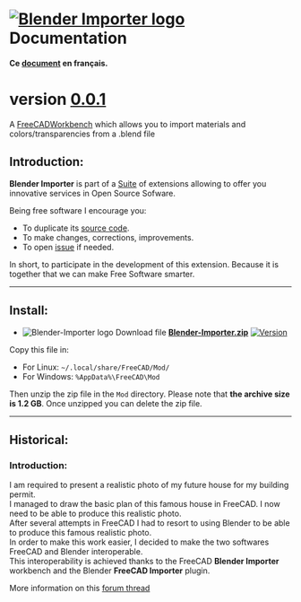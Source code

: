 <!--
╔════════════════════════════════════════════════════════════════════════════════════╗
║                                                                                    ║
║   Copyright (c) 2020 https://prrvchr.github.io                                     ║
║                                                                                    ║
║   Permission is hereby granted, free of charge, to any person obtaining            ║
║   a copy of this software and associated documentation files (the "Software"),     ║
║   to deal in the Software without restriction, including without limitation        ║
║   the rights to use, copy, modify, merge, publish, distribute, sublicense,         ║
║   and/or sell copies of the Software, and to permit persons to whom the Software   ║
║   is furnished to do so, subject to the following conditions:                      ║
║                                                                                    ║
║   The above copyright notice and this permission notice shall be included in       ║
║   all copies or substantial portions of the Software.                              ║
║                                                                                    ║
║   THE SOFTWARE IS PROVIDED "AS IS", WITHOUT WARRANTY OF ANY KIND,                  ║
║   EXPRESS OR IMPLIED, INCLUDING BUT NOT LIMITED TO THE WARRANTIES                  ║
║   OF MERCHANTABILITY, FITNESS FOR A PARTICULAR PURPOSE AND NONINFRINGEMENT.        ║
║   IN NO EVENT SHALL THE AUTHORS OR COPYRIGHT HOLDERS BE LIABLE FOR ANY             ║
║   CLAIM, DAMAGES OR OTHER LIABILITY, WHETHER IN AN ACTION OF CONTRACT,             ║
║   TORT OR OTHERWISE, ARISING FROM, OUT OF OR IN CONNECTION WITH THE SOFTWARE       ║
║   OR THE USE OR OTHER DEALINGS IN THE SOFTWARE.                                    ║
║                                                                                    ║
╚════════════════════════════════════════════════════════════════════════════════════╝
-->
# [![Blender Importer logo][1]][2] Documentation

**Ce [document][3] en français.**

# version [0.0.1][4]

A [FreeCAD][5][Workbench][6] which allows you to import materials and colors/transparencies from a .blend file

## Introduction:

**Blender Importer** is part of a [Suite][7] of extensions allowing to offer you innovative services in Open Source Sofware.  

Being free software I encourage you:
- To duplicate its [source code][8].
- To make changes, corrections, improvements.
- To open [issue][9] if needed.

In short, to participate in the development of this extension.
Because it is together that we can make Free Software smarter.

___

## Install:

- ![Blender-Importer logo][10] Download file **[Blender-Importer.zip][11]** [![Version][12]][11]

Copy this file in:

- For Linux: `~/.local/share/FreeCAD/Mod/`
- For Windows: `%AppData%\FreeCAD\Mod`

Then unzip the zip file in the `Mod` directory. Please note that **the archive size is 1.2 GB**. Once unzipped you can delete the zip file.

___

## Historical:

### Introduction:

I am required to present a realistic photo of my future house for my building permit.  
I managed to draw the basic plan of this famous house in FreeCAD. I now need to be able to produce this realistic photo.  
After several attempts in FreeCAD I had to resort to using Blender to be able to produce this famous realistic photo.  
In order to make this work easier, I decided to make the two softwares FreeCAD and Blender interoperable.  
This interoperability is achieved thanks to the FreeCAD **Blender Importer** workbench and the Blender **FreeCAD Importer** plugin.

More information on this [forum thread][13]

[1]: <https://prrvchr.github.io/Blender-Importer/img/blender-importer.svg#collapse>
[2]: <https://prrvchr.github.io/Blender-Importer/>
[3]: <https://prrvchr.github.io/Blender-Importer/README_fr>
[4]: <https://prrvchr.github.io/Blender-Importer/#historical>
[5]: <https://www.freecadweb.org>
[6]: <https://wiki.freecadweb.org/Workbenches>
[7]: <https://prrvchr.github.io/>
[8]: <https://github.com/prrvchr/Blender-Importer>
[9]: <https://github.com/prrvchr/Blender-Importer/issues/new>
[10]: <https://prrvchr.github.io/Blender-Importer/img/blender.svg#middle>
[11]: <https://github.com/prrvchr/Blender-Importer/releases/latest/download/Blender-Importer.zip>
[12]: <https://img.shields.io/github/downloads/prrvchr/Blender-Importer/latest/total?label=v0.0.1#right>
[13]: <https://forum.freecad.org/viewtopic.php?t=83135>
